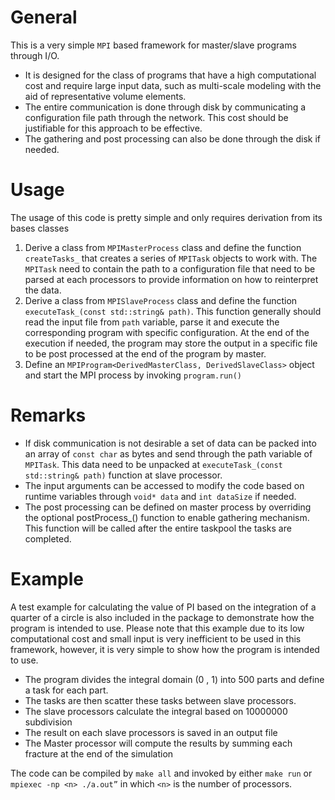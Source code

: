 # General

This is a very simple `MPI` based framework for master/slave programs through I/O.

* It is designed for the class of programs that have a high computational cost and require large input data, such as multi-scale modeling with the aid of representative volume elements.
* The entire communication is done through disk by communicating a configuration file path through the network. This cost should be justifiable for this approach to be effective.
* The gathering and post processing can also be done through the disk if needed.

# Usage
The usage of this code is pretty simple and only requires derivation from its bases classes
1) Derive a class from `MPIMasterProcess` class and define the function `createTasks_` that creates a series of `MPITask` objects to work with. The `MPITask` need to contain the path to a configuration file that need to be parsed at each processors to provide information on how to reinterpret the data. 
2) Derive a class from `MPISlaveProcess` class and define the function `executeTask_(const std::string& path)`. This function generally should read the input file from `path` variable, parse it and execute the corresponding program with specific configuration. At the end of the execution if needed, the program may store the output in a specific file to be post processed at the end of the program by master.
3) Define an `MPIProgram<DerivedMasterClass, DerivedSlaveClass>` object and start the MPI process by invoking `program.run()`

# Remarks
* If disk communication is not desirable a set of data can be packed into an array of `const char` as bytes and send through the path variable of `MPITask`. This data need to be unpacked at `executeTask_(const std::string& path)` function at slave processor.
* The input arguments can be accessed to modify the code based on runtime variables through `void* data` and `int dataSize` if needed.
* The post processing can be defined on master process by overriding the optional postProcess_() function to enable gathering mechanism. This function will be called after the entire taskpool the tasks are completed.

# Example
A test example for calculating the value of PI based on the integration of a quarter of a circle is also included in the package to demonstrate how the program is intended to use. Please note that this example due to its low computational cost and small input is very inefficient to be used in this framework, however, it is very simple to show how the program is intended to use.

* The program divides the integral domain (0 , 1) into 500 parts and define a task for each part. 
* The tasks are then scatter these tasks between slave processors.
* The slave processors calculate the integral based on 10000000 subdivision
* The result on each slave processors is saved in an output file
* The Master processor will compute the results by summing each fracture at the end of the simulation

The code can be compiled by `make all` and invoked by either `make run` or `mpiexec -np <n> ./a.out”` in which `<n>` is the number of processors.
